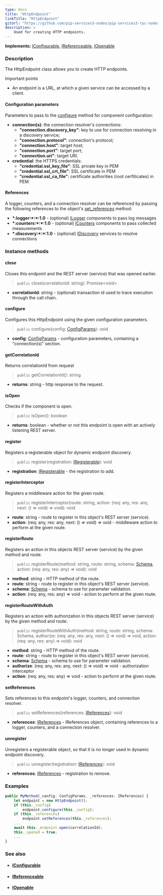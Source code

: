 ```yaml
---
type: docs
title: "HttpEndpoint"
linkTitle: "HttpEndpoint"
gitUrl: "https://github.com/pip-services3-nodex/pip-services3-rpc-nodex"
description: >
    Used for creating HTTP endpoints. 
---
```


**Implements:** [IConfigurable](../../../commons/config/iconfigurable), [IReferenceable](../../../commons/refer/ireferenceable), [IOpenable](../../../commons/run/iopenable)

### Description

The HttpEndpoint class allows you to create HTTP endpoints. 

Important points

- An endpoint is a URL, at which a given service can be accessed by a client. 

#### Configuration parameters
Parameters to pass to the [configure](#configure) method for component configuration:

- **connection(s)**: the connection resolver's connections:
    - **"connection.discovery_key"**: key to use for connection resolving in a discovery service;
    - **"connection.protocol"**: connection's protocol;
    - **"connection.host"**: target host;
    - **"connection.port"**: target port;
    - **"connection.uri"**: target URI.
- **credential**: the HTTPS credentials:
    - **"credential.ssl_key_file"**: SSL private key in PEM
    - **"credential.ssl_crt_file"**: SSL certificate in PEM
    - **"credential.ssl_ca_file"**: certificate authorities (root cerfiticates) in PEM


#### References
A logger, counters, and a connection resolver can be referenced by passing the 
following references to the object's [set_references](#set_references) method:

- **\*:logger:\*:\*:1.0** - (optional) [ILogger](../../../components/log/ilogger) components to pass log messages
- **\*:counters:\*:\*:1.0** - (optional) [ICounters](../../../components/count/icounters) components to pass collected measurements
- **\*:discovery:\*:\*:1.0** - (optional) [IDiscovery](../../../components/connect/idiscovery) services to resolve connections


### Instance methods

#### close
Closes this endpoint and the REST server (service) that was opened earlier.

> `public` close(correlationId: string): Promise\<void\>

- **correlationId**: string - (optional) transaction id used to trace execution through the call chain.


#### configure
Configures this HttpEndpoint using the given configuration parameters.

> `public` configure(config: [ConfigParams](../../../commons/config/config_params)): void

- **config**: [ConfigParams](../../../commons/config/config_params) - configuration parameters, containing a "connection(s)" section.


#### getCorrelationId
Returns correlationId from request

> `public` getCorrelationId(): string

- **returns**: string - http response to the request.


#### isOpen
Checks if the component is open.

> `public` isOpen(): boolean

- **returns**: boolean - whether or not this endpoint is open with an actively listening REST server.


#### register
Registers a registerable object for dynamic endpoint discovery.

> `public` register(registration: [IRegisterable](../../services/iregisterable)): void

- **registration**: [IRegisterable](../../services/iregisterable) - the registration to add.


#### registerInterceptor
Registers a middleware action for the given route.

> `public` registerInterceptor(route: string, action: (req: any, res: any, next: () => void) => void): void

- **route**: string - route to register in this object's REST server (service).
- **action**: (req: any, res: any, next: () => void) => void - middleware action to perform at the given route.


#### registerRoute
Registers an action in this objects REST server (service) by the given method and route.

> `public` registerRoute(method: string, route: string, schema: [Schema](../../../commons/validate/schema), action: (req: any, res: any) => void): void

- **method**: string - HTTP method of the route.
- **route**: string - route to register in this object's REST server (service).
- **schema**: [Schema](../../../commons/validate/schema) - schema to use for parameter validation.
- **action**: (req: any, res: any) => void - action to perform at the given route.


#### registerRouteWithAuth
Registers an action with authorization in this objects REST server (service)
by the given method and route.

> `public` registerRouteWithAuth(method: string, route: string, schema: Schema, authorize: (req: any, res: any, next: () => void) => void, action: (req: any, res: any) => void): void

- **method**: string - HTTP method of the route.
- **route**: string - route to register in this object's REST server (service).
- **schema**: [Schema](../../../commons/validate/schema) - schema to use for parameter validation.
- **authorize**: (req: any, res: any, next: () => void) => void - authorization interceptor
- **action**: (req: any, res: any) => void - action to perform at the given route.


#### setReferences
Sets references to this endpoint's logger, counters, and connection resolver.

> `public` setReferences(references: [IReferences](../../../commons/refer/ireferences)): void

- **references**: [IReferences](../../../commons/refer/ireferences) - IReferences object, containing references to a logger, counters, and a connection resolver.


#### unregister
Unregisters a registerable object, so that it is no longer used in dynamic endpoint discovery.

> `public` unregister(registration: [IReferences](../../../commons/refer/ireferences)): void

- **references**: [IReferences](../../../commons/refer/ireferences) - registration to remove.

### Examples

```typescript
public MyMethod(_config: ConfigParams, _references: IReferences) {
    let endpoint = new HttpEndpoint();
    if (this._config)
        endpoint.configure(this._config);
    if (this._references)
        endpoint.setReferences(this._references);
    ...
    await this._endpoint.open(correlationId);
    this._opened = true;
    ...
}
```

### See also
- #### [IConfigurable](../../../commons/config/iconfigurable)
- #### [IReferenceable](../../../commons/refer/ireferenceable)
- #### [IOpenable](../../../commons/run/iopenable)
